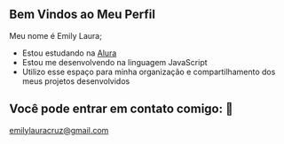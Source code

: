 ## Bem Vindos ao Meu Perfil

Meu nome é Emily Laura;

- Estou estudando na [Alura](https://www.alura.com.br)
- Estou me desenvolvendo na linguagem JavaScript
- Utilizo esse espaço para minha organização e compartilhamento dos meus projetos desenvolvidos

## Você pode entrar em contato comigo: 📧
emilylauracruz@gmail.com

